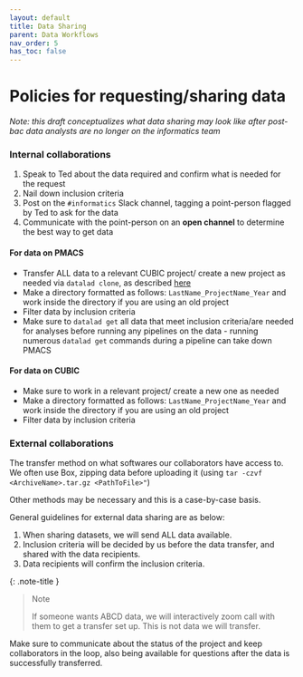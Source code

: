 ```yaml
---
layout: default
title: Data Sharing
parent: Data Workflows
nav_order: 5
has_toc: false
---
```


# Policies for requesting/sharing data
_Note: this draft conceptualizes what data sharing may look like after post-bac data analysts are no longer on the informatics team_

### Internal collaborations
1. Speak to Ted about the data required and confirm what is needed for the request
2. Nail down inclusion criteria
3. Post on the `#informatics` Slack channel, tagging a point-person flagged by Ted to ask for the data
4. Communicate with the point-person on an **open channel** to determine the best way to get data

#### For data on PMACS
- Transfer ALL data to a relevant CUBIC project/ create a new project as needed via `datalad clone`, as described [here](https://pennlinc.github.io/docs/DataTasks/FetchingYourData/)
- Make a directory formatted as follows: `LastName_ProjectName_Year` and work inside the directory if you are using an old project
- Filter data by inclusion criteria
- Make sure to `datalad get` all data that meet inclusion criteria/are needed for analyses before running any pipelines on the data - running numerous `datalad get` commands during a pipeline can take down PMACS

#### For data on CUBIC
- Make sure to work in a relevant project/ create a new one as needed
- Make a directory formatted as follows: `LastName_ProjectName_Year` and work inside the directory if you are using an old project
- Filter data by inclusion criteria

### External collaborations
The transfer method on what softwares our collaborators have access to. We often use Box, zipping data before uploading it (using `tar -czvf <ArchiveName>.tar.gz <PathToFile>"`)

Other methods may be necessary and this is a case-by-case basis. 

General guidelines for external data sharing are as below: 

1. When sharing datasets, we will send ALL data available. 
2. Inclusion criteria will be decided by us before the data transfer, and shared with the data recipients.
3. Data recipients will confirm the inclusion criteria.

{: .note-title }
> Note
>
> If someone wants ABCD data, we will interactively zoom call with them to get a transfer set up.
> This is not data we will transfer.

Make sure to communicate about the status of the project and keep collaborators in the loop, also being available for questions after the data is successfully transferred. 
